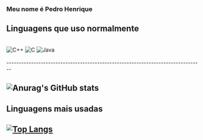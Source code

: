 ### Meu nome é Pedro Henrique 

Linguagens que uso normalmente
-------------------------------
<div style="display: inline_block"><br/>
<img aling="center" alt="C++" src="https://img.shields.io/badge/C%2B%2B-00599C?style=for-the-badge&logo=c%2B%2B&logoColor=white">
<img aling="center" alt="C" src="https://img.shields.io/badge/C-00599C?style=for-the-badge&logo=c&logoColor=white">
<img aling="center" alt="Java" src="https://img.shields.io/badge/Java-ED8B00?style=for-the-badge&logo=openjdk&logoColor=white">
</div><br/>
--------------------------------------------------------------------------------

![Anurag's GitHub stats](https://github-readme-stats.vercel.app/api?username=PedroHenriqueBRO&show_icons=true&theme=cobalt)
--------
Linguagens mais usadas
--------
[![Top Langs](https://github-readme-stats.vercel.app/api/top-langs/?username=PedroHenriqueBRO&layout=compact)]()
--------


